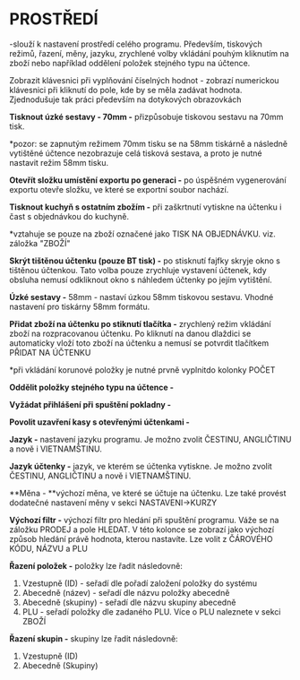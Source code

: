# PROSTŘEDÍ

-slouží k nastavení prostředí celého programu. Především, tiskových režimů, řazení, měny, jazyku, zrychlené volby vkládání pouhým kliknutím na zboží nebo například oddělení položek  stejného typu na účtence.

Zobrazit klávesnici při vyplňování číselných hodnot - zobrazí numerickou klávesnici při kliknutí do pole, kde by se měla zadávat hodnota. Zjednodušuje tak práci především na dotykových obrazovkách

**Tisknout úzké sestavy - 70mm -** přizpůsobuje tiskovou sestavu na 70mm tisk.

\*pozor: se zapnutým režimem 70mm tisku se na 58mm tiskárně a následně vytištěné účtence nezobrazuje celá tisková sestava, a proto je nutné nastavit režim 58mm tisku.

**Otevřít složku umístění exportu po generaci -** po úspěšném vygenerování exportu otevře složku,  ve které se exportní soubor nachází.

**Tisknout kuchyň s ostatním zbožím -** při zaškrtnutí vytiskne na účtenku i čast s objednávkou do kuchyně.

\*vztahuje se pouze na zboží označené jako TISK NA OBJEDNÁVKU. viz. záložka "ZBOŽÍ"

**Skrýt tištěnou účtenku \(pouze BT tisk\) -** po stisknutí fajfky skryje okno s tištěnou účtenkou. Tato volba pouze zrychluje vystavení účtenek, kdy obsluha nemusí odkliknout okno s náhledem účtenky po jejím vytištění.

**Úzké sestavy  -** 58mm - nastaví úzkou 58mm tiskovou sestavu. Vhodné nastavení pro tiskárny 58mm formátu.

**Přidat zboží na účtenku po stiknutí tlačítka -** zrychlený režim vkládání zboží na rozpracovanou účtenku. Po kliknutí na danou dlaždici se automaticky vloží toto zboží na účtenku a nemusí se potvrdit tlačítkem PŘIDAT NA ÚČTENKU

\*při vkládání korunové položky je nutné prvně vyplnitdo kolonky POČET 

**Oddělit položky stejného typu na účtence -** 

**Vyžádat přihlášení při spuštění pokladny -**

**Povolit uzavření kasy s otevřenými účtenkami -**

**Jazyk -** nastavení jazyku programu. Je možno zvolit ČESTINU, ANGLIČTINU a nově i VIETNAMŠTINU.

**Jazyk účtenky -** jazyk, ve kterém se účtenka vytiskne. Je možno zvolit ČESTINU, ANGLIČTINU a nově i VIETNAMŠTINU.

**Měna - **výchozí měna, ve které se účtuje na účtenku. Lze také provést dodatečné nastavení měny v sekci NASTAVENI-&gt;KURZY

**Výchozí filtr -** výchozí filtr pro hledání při spuštění programu. Váže se na záložku PRODEJ a pole HLEDAT. V této kolonce se zobrazí jako výchozí způsob hledání právě hodnota, kterou nastavíte. Lze volit z ČÁROVÉHO KÓDU, NÁZVU a PLU

**Řazení položek -** položky lze řadit následovně:

1. Vzestupně \(ID\) - seřadí dle pořadí založení položky do systému
2. Abecedně \(název\) - seřadí dle názvu položky abecedně
3. Abecedně \(skupiny\) - seřadí dle názvu skupiny abecedně
4. PLU - seřadí položky dle zadaného PLU. Více o PLU naleznete v sekci ZBOŽÍ

**Řazení skupin -** skupiny lze řadit následovně:

1. Vzestupně \(ID\)
2. Abecedně \(Skupiny\)



